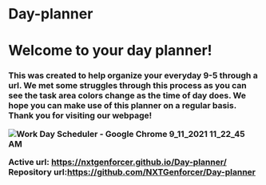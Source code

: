 # Day-planner

<h1>Welcome to your day planner!

<h3>This was created to help organize your everyday 9-5 through a url. We met some struggles through this process as you can see the task area colors change as the time of day does. We hope you can make use of this planner on a regular basis. Thank you for visiting our webpage!

![Work Day Scheduler - Google Chrome 9_11_2021 11_22_45 AM](https://user-images.githubusercontent.com/84356164/132952970-349125f5-9a68-4eeb-8d38-2219087de423.png)

Active url: https://nxtgenforcer.github.io/Day-planner/
Repository url:https://github.com/NXTGenforcer/Day-planner
